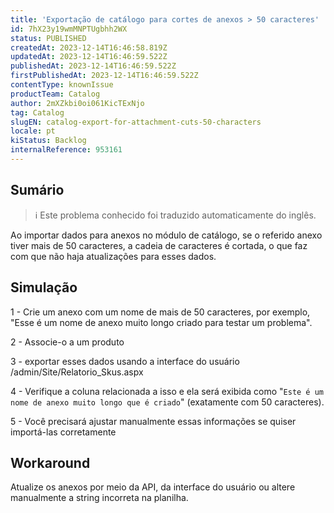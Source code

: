 ```yaml
---
title: 'Exportação de catálogo para cortes de anexos > 50 caracteres'
id: 7hX23y19wmMNPTUgbhh2WX
status: PUBLISHED
createdAt: 2023-12-14T16:46:58.819Z
updatedAt: 2023-12-14T16:46:59.522Z
publishedAt: 2023-12-14T16:46:59.522Z
firstPublishedAt: 2023-12-14T16:46:59.522Z
contentType: knownIssue
productTeam: Catalog
author: 2mXZkbi0oi061KicTExNjo
tag: Catalog
slugEN: catalog-export-for-attachment-cuts-50-characters
locale: pt
kiStatus: Backlog
internalReference: 953161
---
```


## Sumário

>ℹ️ Este problema conhecido foi traduzido automaticamente do inglês.


Ao importar dados para anexos no módulo de catálogo, se o referido anexo tiver mais de 50 caracteres, a cadeia de caracteres é cortada, o que faz com que não haja atualizações para esses dados.

## Simulação


1 - Crie um anexo com um nome de mais de 50 caracteres, por exemplo, "Esse é um nome de anexo muito longo criado para testar um problema".

2 - Associe-o a um produto

3 - exportar esses dados usando a interface do usuário /admin/Site/Relatorio_Skus.aspx

4 - Verifique a coluna relacionada a isso e ela será exibida como "`Este é um nome de anexo muito longo que é criado`" (exatamente com 50 caracteres).

5 - Você precisará ajustar manualmente essas informações se quiser importá-las corretamente



## Workaround


Atualize os anexos por meio da API, da interface do usuário ou altere manualmente a string incorreta na planilha.





